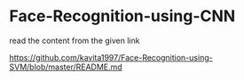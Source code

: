 # Face-Recognition-using-CNN

read the content from the given link

https://github.com/kavita1997/Face-Recognition-using-SVM/blob/master/README.md
